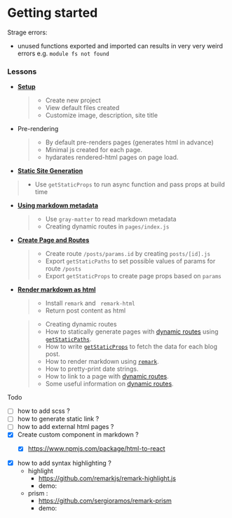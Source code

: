 

# Getting started



Strage errors: 

- unused functions exported and imported can results in very very weird errors e.g. `module fs not found`



### Lessons

- **[Setup](./Lessons/01-Setup.md)**

  > - Create new project 
  > - View default files created
  > - Customize image, description, site title

- Pre-rendering

  > - By default pre-renders pages (generates html in advance)
  > - Minimal js created for each page.
  > - hydarates rendered-html pages on page load.

-  **[Static Site Generation](./Lessons/02-static-site-generation.md)**

  > - Use `getStaticProps` to run async function and pass props at build time
  
- **[Using markdown metadata](./Lessons/03-md-metadata.md)**

  > - Use `gray-matter` to read markdown metadata
  > - Creating dynamic routes in `pages/index.js`
  
- **[Create Page and Routes](./Lessons/04-create-page-and-routes.md)**

  > - Create route `/posts/params.id` by creating `posts/[id].js`
  > - Export `getStaticPaths` to set possible values of params for route `/posts`
  > - Export `getStaticProps` to create page props based on `params`
  
  
  
- **[Render markdown as html](./Lessons/05-render-markdown.md)**

  > - Install `remark` and ` remark-html` 
  > - Return post content as html

  

  

  > - Creating dynamic routes
  > - How to statically generate pages with [dynamic routes](https://nextjs.org/docs/routing/dynamic-routes) using [`getStaticPaths`](https://nextjs.org/docs/basic-features/data-fetching#getstaticpaths-static-generation).
  > - How to write [`getStaticProps`](https://nextjs.org/docs/basic-features/data-fetching#getstaticprops-static-generation) to fetch the data for each blog post.
  >- How to render markdown using [`remark`](https://github.com/remarkjs/remark).
  > - How to pretty-print date strings.
  >- How to link to a page with [dynamic routes](https://nextjs.org/docs/routing/dynamic-routes).
  > - Some useful information on [dynamic routes](https://nextjs.org/docs/routing/dynamic-routes).

  

Todo

- [ ] how to add scss ?
- [ ] how to generate static link ? 
- [ ] how to add external html pages ?
- [x] Create custom component in markdown ?
  - [x] https://www.npmjs.com/package/html-to-react



- [x] how to add syntax highlighting ? 
  - highlight 
    - https://github.com/remarkjs/remark-highlight.js
    - demo: 
  - prism : 
    - https://github.com/sergioramos/remark-prism
    - demo: 